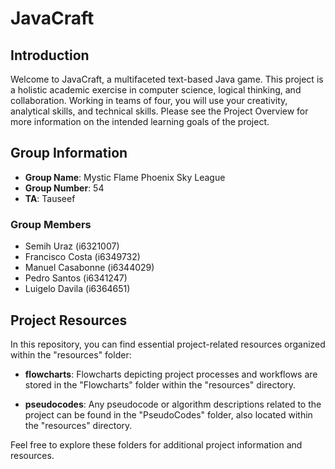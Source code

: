 # JavaCraft

## Introduction

Welcome to JavaCraft, a multifaceted text-based Java game. This project is a holistic academic exercise in computer science, logical thinking, and collaboration. Working in teams of four, you will use your creativity, analytical skills, and technical skills. Please see the Project Overview for more information on the intended learning goals of the project.

## Group Information

- **Group Name**: Mystic Flame Phoenix Sky League
- **Group Number**: 54
- **TA**: Tauseef

### Group Members

- Semih Uraz (i6321007)
- Francisco Costa (i6349732)
- Manuel Casabonne (i6344029)
- Pedro Santos (i6341247)
- Luigelo Davila (i6364651)

## Project Resources

In this repository, you can find essential project-related resources organized within the "resources" folder:

- **flowcharts**: Flowcharts depicting project processes and workflows are stored in the "Flowcharts" folder within the "resources" directory.

- **pseudocodes**: Any pseudocode or algorithm descriptions related to the project can be found in the "PseudoCodes" folder, also located within the "resources" directory.

Feel free to explore these folders for additional project information and resources.